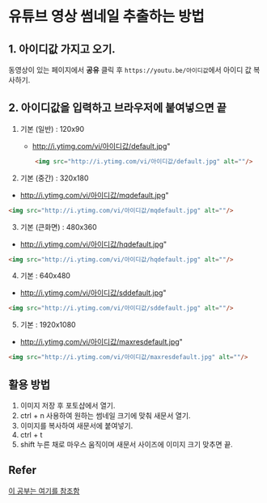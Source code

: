 # 유튜브 영상 썸네일 추출하는 방법


## 1. 아이디값 가지고 오기.
동영상이 있는 페이지에서 **공유** 클릭  후 `https://youtu.be/아이디값`에서 아이디 값 복사하기.


## 2. 아이디값을 입력하고 브라우저에 붙여넣으면 끝

1. 기본 (일반) : 120x90
	* http://i.ytimg.com/vi/아이디값/default.jpg"
	```html
		<img src="http://i.ytimg.com/vi/아이디값/default.jpg" alt=""/>
	```

2. 기본 (중간) : 320x180
* http://i.ytimg.com/vi/아이디값/mqdefault.jpg"
```html
<img src="http://i.ytimg.com/vi/아이디값/mqdefault.jpg" alt=""/>
```

3. 기본 (큰화면) : 480x360
* http://i.ytimg.com/vi/아이디값/hqdefault.jpg"
```html
<img src="http://i.ytimg.com/vi/아이디값/hqdefault.jpg" alt=""/>
```

4. 기본 : 640x480
* http://i.ytimg.com/vi/아이디값/sddefault.jpg"
```html
<img src="http://i.ytimg.com/vi/아이디값/sddefault.jpg" alt=""/>
```

5. 기본 : 1920x1080
* http://i.ytimg.com/vi/아이디값/maxresdefault.jpg"
```html
<img src="http://i.ytimg.com/vi/아이디값/maxresdefault.jpg" alt=""/>

```

## 활용 방법

1. 이미지 저장 후 포토샵에서 열기.
2. ctrl + n 사용하여 원하는 썸네일 크기에 맞춰 새문서 열기.
3. 이미지를 복사하여 새문서에 붙여넣기.
4. ctrl + t
5. shift 누른 채로 마우스 움직이며 새문서 사이즈에 이미지 크기 맞추면 끝.


## Refer
[이 공부는 여기를 참조함](https://gs.saro.me/#!m=elec&jn=382)